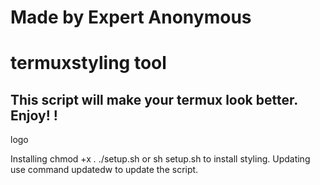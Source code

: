 # Made by Expert Anonymous

# termuxstyling tool

## This script will make your termux look better. Enjoy! !
logo





Installing
chmod +x *.*
./setup.sh or sh setup.sh to install styling.
Updating
use command updatedw to update the script.
